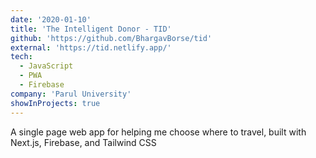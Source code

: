 ```yaml
---
date: '2020-01-10'
title: 'The Intelligent Donor - TID'
github: 'https://github.com/BhargavBorse/tid'
external: 'https://tid.netlify.app/'
tech:
  - JavaScript
  - PWA
  - Firebase
company: 'Parul University'
showInProjects: true
---
```


A single page web app for helping me choose where to travel, built with Next.js, Firebase, and Tailwind CSS
